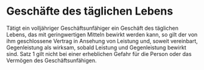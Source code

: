 # Geschäfte des täglichen Lebens

Tätigt ein volljähriger Geschäftsunfähiger ein Geschäft des täglichen Lebens, das mit geringwertigen Mitteln bewirkt werden kann, so gilt der von ihm geschlossene Vertrag in Ansehung von Leistung und, soweit vereinbart, Gegenleistung als wirksam, sobald Leistung und Gegenleistung bewirkt sind. Satz 1 gilt nicht bei einer erheblichen Gefahr für die Person oder das Vermögen des Geschäftsunfähigen. 

